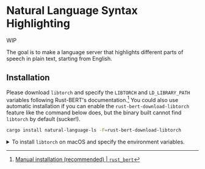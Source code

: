 # Natural Language Syntax Highlighting

WIP

The goal is to make a language server that highlights different parts of
speech in plain text, starting from English.

## Installation

Please download `libtorch` and specify the `LIBTORCH` and
`LD_LIBRARY_PATH` variables following Rust-BERT's
documentation.[^download-torch]
You could also use automatic installation if
you can enable the `rust-bert-download-libtorch` feature like the command below
does, but the binary built cannot find `libtorch` by default (sucker!).

```sh
cargo install natural-language-ls -F=rust-bert-download-libtorch
```

<details>
<summary>To install <code>libtorch</code> on macOS and
specify the environment variables.</summary>

<!-- Source: <https://github.com/guillaume-be/rust-bert/issues/326#issuecomment-1468703653> -->

```sh
brew install pytorch jq
export LIBTORCH=$(brew --cellar pytorch)/$(brew info --json pytorch | jq -r '.[0].installed[0].version')
export LD_LIBRARY_PATH=$LIBTORCH/lib:$LD_LIBRARY_PATH
```

Or, in fish:

```fish
brew install pytorch jq
set -gx LIBTORCH (brew --cellar pytorch)/(brew info --json pytorch | jq -r '.[0].installed[0].version')
set -gx LD_LIBRARY_PATH $LIBTORCH/lib $LD_LIBRARY_PATH
```

</details>

[^download-torch]: [Manual installation (recommended) |
`rust_bert`](https://docs.rs/rust-bert/0.22.0/rust_bert/#manual-installation-recommended)
